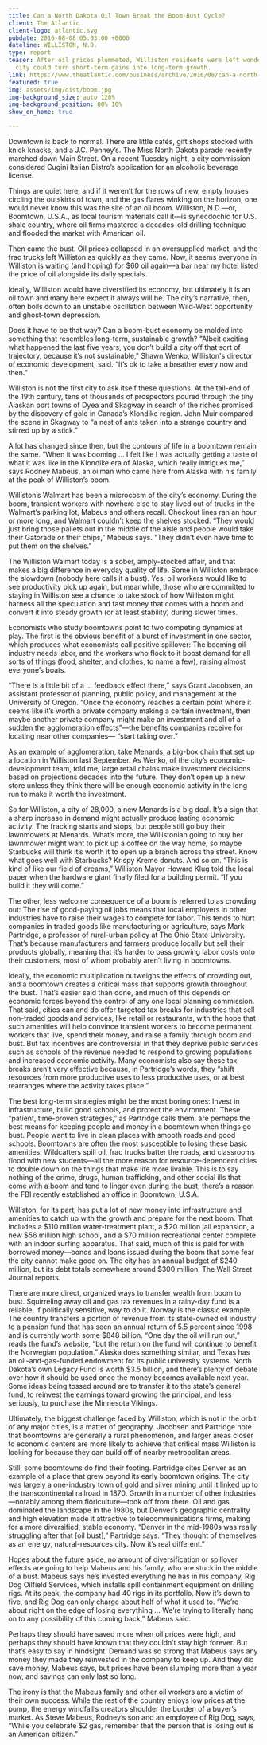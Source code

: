 ```yaml
---
title: Can a North Dakota Oil Town Break the Boom-Bust Cycle?
client: The Atlantic
client-logo: atlantic.svg
pubdate: 2016-08-08 05:03:00 +0000
dateline: WILLISTON, N.D.
type: report
teaser: After oil prices plummeted, Williston residents were left wondering if their
  city could turn short-term gains into long-term growth.
link: https://www.theatlantic.com/business/archive/2016/08/can-a-north-dakota-oil-town-break-the-boom-bust-cycle/494747/
featured: true
img: assets/img/dist/boom.jpg
img-background_size: auto 120%
img-background_position: 80% 10%
show_on_home: true

---
```

Downtown is back to normal. There are little cafés, gift shops stocked with knick knacks, and a J.C. Penney’s. The Miss North Dakota parade recently marched down Main Street. On a recent Tuesday night, a city commission considered Cugini Italian Bistro’s application for an alcoholic beverage license.

Things are quiet here, and if it weren’t for the rows of new, empty houses circling the outskirts of town, and the gas flares winking on the horizon, one would never know this was the site of an oil boom. Williston, N.D.—or, Boomtown, U.S.A., as local tourism materials call it—is synecdochic for U.S. shale country, where oil firms mastered a decades-old drilling technique and flooded the market with American oil.

Then came the bust. Oil prices collapsed in an oversupplied market, and the frac trucks left Williston as quickly as they came. Now, it seems everyone in Williston is waiting (and hoping) for $60 oil again—a bar near my hotel listed the price of oil alongside its daily specials.

Ideally, Williston would have diversified its economy, but ultimately it is an oil town and many here expect it always will be. The city’s narrative, then, often boils down to an unstable oscillation between Wild-West opportunity and ghost-town depression.

Does it have to be that way? Can a boom-bust economy be molded into something that resembles long-term, sustainable growth? "Albeit exciting what happened the last five years, you don’t build a city off that sort of trajectory, because it’s not sustainable," Shawn Wenko, Williston's director of economic development, said. “It’s ok to take a breather every now and then.”

Williston is not the first city to ask itself these questions. At the tail-end of the 19th century, tens of thousands of prospectors poured through the tiny Alaskan port towns of Dyea and Skagway in search of the riches promised by the discovery of gold in Canada’s Klondike region. John Muir compared the scene in Skagway to “a nest of ants taken into a strange country and stirred up by a stick.”

<!--more-->

A lot has changed since then, but the contours of life in a boomtown remain the same. “When it was booming … I felt like I was actually getting a taste of what it was like in the Klondike era of Alaska, which really intrigues me,” says Rodney Mabeus, an oilman who came here from Alaska with his family at the peak of Williston’s boom.

Williston’s Walmart has been a microcosm of the city’s economy. During the boom, transient workers with nowhere else to stay lived out of trucks in the Walmart’s parking lot, Mabeus and others recall. Checkout lines ran an hour or more long, and Walmart couldn’t keep the shelves stocked. “They would just bring those pallets out in the middle of the aisle and people would take their Gatorade or their chips,” Mabeus says. “They didn’t even have time to put them on the shelves.”  

The Williston Walmart today is a sober, amply-stocked affair, and that makes a big difference in everyday quality of life. Some in Williston embrace the slowdown (nobody here calls it a bust). Yes, oil workers would like to see productivity pick up again, but meanwhile, those who are committed to staying in Williston see a chance to take stock of how Williston might harness all the speculation and fast money that comes with a boom and convert it into steady growth (or at least stability) during slower times.

Economists who study boomtowns point to two competing dynamics at play. The first is the obvious benefit of a burst of investment in one sector, which produces what economists call positive spillover: The booming oil industry needs labor, and the workers who flock to it boost demand for all sorts of things (food, shelter, and clothes, to name a few), raising almost everyone’s boats.

“There is a little bit of a … feedback effect there,” says Grant Jacobsen, an assistant professor of planning, public policy, and management at the University of Oregon. “Once the economy reaches a certain point where it seems like it’s worth a private company making a certain investment, then maybe another private company might make an investment and all of a sudden the agglomeration effects”—the benefits companies receive for locating near other companies— “start taking over.”  

As an example of agglomeration, take Menards, a big-box chain that set up a location in Williston last September. As Wenko, of the city’s economic-development team, told me, large retail chains make investment decisions based on projections decades into the future. They don’t open up a new store unless they think there will be enough economic activity in the long run to make it worth the investment.

So for Williston, a city of 28,000, a new Menards is a big deal. It’s a sign that a sharp increase in demand might actually produce lasting economic activity. The fracking starts and stops, but people still go buy their lawnmowers at Menards. What’s more, the Willistonian going to buy her lawnmower might want to pick up a coffee on the way home, so maybe Starbucks will think it’s worth it to open up a branch across the street. Know what goes well with Starbucks? Krispy Kreme donuts. And so on. “This is kind of like our field of dreams,” Williston Mayor Howard Klug told the local paper when the hardware giant finally filed for a building permit. “If you build it they will come.”

The other, less welcome consequence of a boom is referred to as crowding out: The rise of good-paying oil jobs means that local employers in other industries have to raise their wages to compete for labor. This tends to hurt companies in traded goods like manufacturing or agriculture, says Mark Partridge, a professor of rural-urban policy at The Ohio State University. That’s because manufacturers and farmers produce locally but sell their products globally, meaning that it’s harder to pass growing labor costs onto their customers, most of whom probably aren’t living in boomtowns.

Ideally, the economic multiplication outweighs the effects of crowding out, and a boomtown creates a critical mass that supports growth throughout the bust. That’s easier said than done, and much of this depends on economic forces beyond the control of any one local planning commission. That said, cities can and do offer targeted tax breaks for industries that sell non-traded goods and services, like retail or restaurants, with the hope that such amenities will help convince transient workers to become permanent workers that live, spend their money, and raise a family through boom and bust. But tax incentives are controversial in that they deprive public services such as schools of the revenue needed to respond to growing populations and increased economic activity. Many economists also say these tax breaks aren’t very effective because, in Partridge’s words, they “shift resources from more productive uses to less productive uses, or at best rearranges where the activity takes place.”

The best long-term strategies might be the most boring ones: Invest in infrastructure, build good schools, and protect the environment. These “patient, time-proven strategies,” as Partridge calls them, are perhaps the best means for keeping people and money in a boomtown when things go bust. People want to live in clean places with smooth roads and good schools. Boomtowns are often the most susceptible to losing these basic amenities: Wildcatters spill oil, frac trucks batter the roads, and classrooms flood with new students—all the more reason for resource-dependent cities to double down on the things that make life more livable. This is to say nothing of the crime, drugs, human trafficking, and other social ills that come with a boom and tend to linger even during the bust; there’s a reason the FBI recently established an office in Boomtown, U.S.A.

Williston, for its part, has put a lot of new money into infrastructure and amenities to catch up with the growth and prepare for the next boom. That includes a $110 million water-treatment plant, a $20 million jail expansion, a new $56 million high school, and a $70 million recreational center complete with an indoor surfing apparatus. That said, much of this is paid for with borrowed money—bonds and loans issued during the boom that some fear the city cannot make good on. The city has an annual budget of $240 million, but its debt totals somewhere around $300 million, The Wall Street Journal reports.

There are more direct, organized ways to transfer wealth from boom to bust. Squirreling away oil and gas tax revenues in a rainy-day fund is a reliable, if politically sensitive, way to do it. Norway is the classic example. The country transfers a portion of revenue from its state-owned oil industry to a pension fund that has seen an annual return of 5.5 percent since 1998 and is currently worth some $848 billion. “One day the oil will run out,” reads the fund’s website, “but the return on the fund will continue to benefit the Norwegian population.” Alaska does something similar, and Texas has an oil-and-gas-funded endowment for its public university systems. North Dakota’s own Legacy Fund is worth $3.5 billion, and there’s plenty of debate over how it should be used once the money becomes available next year. Some ideas being tossed around are to transfer it to the state’s general fund, to reinvest the earnings toward growing the principal, and less seriously, to purchase the Minnesota Vikings.

Ultimately, the biggest challenge faced by Williston, which is not in the orbit of any major cities, is a matter of geography. Jacobsen and Partridge note that boomtowns are generally a rural phenomenon, and larger areas closer to economic centers are more likely to achieve that critical mass Williston is looking for because they can build off of nearby metropolitan areas.

Still, some boomtowns do find their footing. Partridge cites Denver as an example of a place that grew beyond its early boomtown origins. The city was largely a one-industry town of gold and silver mining until it linked up to the transcontinental railroad in 1870. Growth in a number of other industries—notably among them floriculture—took off from there. Oil and gas dominated the landscape in the 1980s, but Denver’s geographic centrality and high elevation made it attractive to telecommunications firms, making for a more diversified, stable economy. “Denver in the mid-1980s was really struggling after that [oil bust],” Partridge says. “They thought of themselves as an energy, natural-resources city. Now it’s real different.”

Hopes about the future aside, no amount of diversification or spillover effects are going to help Mabeus and his family, who are stuck in the middle of a bust. Mabeus says he’s invested everything he has in his company, Rig Dog Oilfield Services, which installs spill containment equipment on drilling rigs. At its peak, the company had 40 rigs in its portfolio. Now it’s down to five, and Rig Dog can only charge about half of what it used to. “We’re about right on the edge of losing everything … We’re trying to literally hang on to any possibility of this coming back,” Mabeus said.

Perhaps they should have saved more when oil prices were high, and perhaps they should have known that they couldn’t stay high forever. But that’s easy to say in hindsight. Demand was so strong that Mabeus says any money they made they reinvested in the company to keep up. And they did save money, Mabeus says, but prices have been slumping more than a year now, and savings can only last so long.

The irony is that the Mabeus family and other oil workers are a victim of their own success. While the rest of the country enjoys low prices at the pump, the energy windfall’s creators shoulder the burden of a buyer’s market. As Steve Mabeus, Rodney’s son and an employee of Rig Dog, says, “While you celebrate $2 gas, remember that the person that is losing out is an American citizen.”